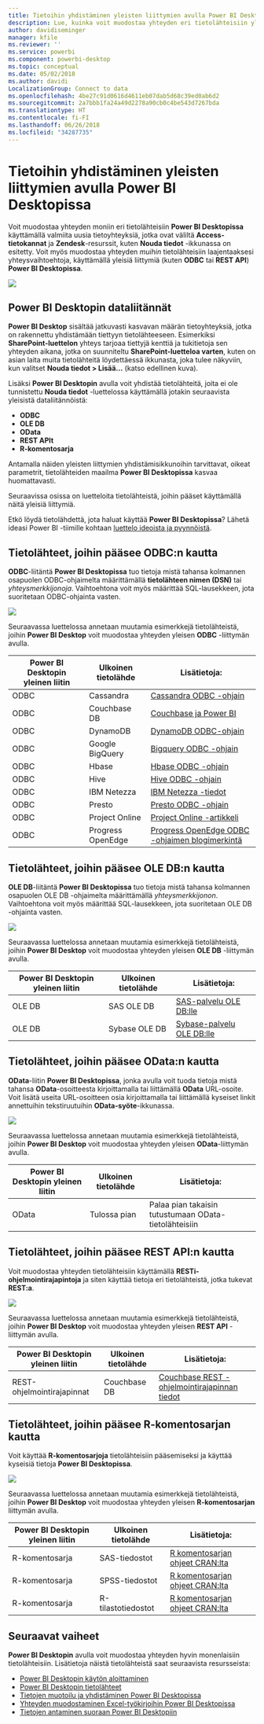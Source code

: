 ```yaml
---
title: Tietoihin yhdistäminen yleisten liittymien avulla Power BI Desktopissa
description: Lue, kuinka voit muodostaa yhteyden eri tietolähteisiin yleisten liittymien avulla Power BI Desktopissa
author: davidiseminger
manager: kfile
ms.reviewer: ''
ms.service: powerbi
ms.component: powerbi-desktop
ms.topic: conceptual
ms.date: 05/02/2018
ms.author: davidi
LocalizationGroup: Connect to data
ms.openlocfilehash: 4be27c91d0616d4611eb07dab5d68c39ed0ab6d2
ms.sourcegitcommit: 2a7bbb1fa24a49d2278a90cb0c4be543d7267bda
ms.translationtype: HT
ms.contentlocale: fi-FI
ms.lasthandoff: 06/26/2018
ms.locfileid: "34287735"
---
```

# <a name="connect-to-data-using-generic-interfaces-in-power-bi-desktop"></a>Tietoihin yhdistäminen yleisten liittymien avulla Power BI Desktopissa
Voit muodostaa yhteyden moniin eri tietolähteisiin **Power BI Desktopissa** käyttämällä valmiita uusia tietoyhteyksiä, jotka ovat väliltä **Access-tietokannat** ja **Zendesk**-resurssit, kuten **Nouda tiedot** -ikkunassa on esitetty. Voit myös muodostaa yhteyden *muihin* tietolähteisiin laajentaaksesi yhteysvaihtoehtoja, käyttämällä yleisiä liittymiä (kuten **ODBC** tai **REST API**) **Power BI Desktopissa**.

![](media/desktop-connect-using-generic-interfaces/generic-data-interfaces_1.png)

## <a name="power-bi-desktop-data-interfaces"></a>Power BI Desktopin dataliitännät
**Power BI Desktop** sisältää jatkuvasti kasvavan määrän tietoyhteyksiä, jotka on rakennettu yhdistämään tiettyyn tietolähteeseen. Esimerkiksi **SharePoint-luettelon** yhteys tarjoaa tiettyjä kenttiä ja tukitietoja sen yhteyden aikana, jotka on suunniteltu **SharePoint-luetteloa varten**, kuten on asian laita muita tietolähteitä löydettäessä ikkunasta, joka tulee näkyviin, kun valitset **Nouda tiedot > Lisää...**  (katso edellinen kuva).

Lisäksi **Power BI Desktopin** avulla voit yhdistää tietolähteitä, joita ei ole tunnistettu **Nouda tiedot** -luettelossa käyttämällä jotakin seuraavista yleisistä dataliitännöistä:

* **ODBC**
* **OLE DB**
* **OData**
* **REST APIt**
* **R-komentosarja**

Antamalla näiden yleisten liittymien yhdistämisikkunoihin tarvittavat, oikeat parametrit, tietolähteiden maailma **Power BI Desktopissa** kasvaa huomattavasti.

Seuraavissa osissa on luetteloita tietolähteistä, joihin pääset käyttämällä näitä yleisiä liittymiä.

Etkö löydä tietolähdettä, jota haluat käyttää **Power BI Desktopissa**? Lähetä ideasi Power BI -tiimille kohtaan [luettelo ideoista ja pyynnöistä](https://ideas.powerbi.com/).

## <a name="data-sources-accessible-through-odbc"></a>Tietolähteet, joihin pääsee ODBC:n kautta
**ODBC**-liitäntä **Power BI Desktopissa** tuo tietoja mistä tahansa kolmannen osapuolen ODBC-ohjaimelta määrittämällä **tietolähteen nimen (DSN)** tai  *yhteysmerkkijonoja*. Vaihtoehtona voit myös määrittää SQL-lausekkeen, jota suoritetaan ODBC-ohjainta vasten.

![](media/desktop-connect-using-generic-interfaces/generic-data-interfaces_2.png)

Seuraavassa luettelossa annetaan muutamia esimerkkejä tietolähteistä, joihin **Power BI Desktop** voit muodostaa yhteyden yleisen **ODBC** -liittymän avulla.

| Power BI Desktopin yleinen liitin | Ulkoinen tietolähde  | Lisätietoja: |
| --- | --- | --- |
| ODBC |Cassandra |[Cassandra ODBC -ohjain](http://www.simba.com/drivers/cassandra-odbc-jdbc/) |
| ODBC |Couchbase DB |[Couchbase ja Power BI](https://powerbi.microsoft.com/en-us/blog/visualizing-data-from-couchbase-server-v4-using-power-bi/) |
| ODBC |DynamoDB |[DynamoDB ODBC-ohjain](http://www.simba.com/drivers/dynamodb-odbc-jdbc/) |
| ODBC |Google BigQuery |[Bigquery ODBC -ohjain](http://www.simba.com/drivers/bigquery-odbc-jdbc/) |
| ODBC |Hbase |[Hbase ODBC -ohjain](http://www.simba.com/drivers/hbase-odbc-jdbc/) |
| ODBC |Hive |[Hive ODBC -ohjain](http://www.simba.com/drivers/hive-odbc-jdbc/) |
| ODBC |IBM Netezza |[IBM Netezza -tiedot](https://www.ibm.com/support/knowledgecenter/SSULQD_7.2.1/com.ibm.nz.datacon.doc/c_datacon_plg_overview.html) |
| ODBC |Presto |[Presto ODBC -ohjain](http://www.simba.com/drivers/presto-odbc-jdbc/) |
| ODBC |Project Online |[Project Online -artikkeli](desktop-project-online-connect-to-data.md) |
| ODBC |Progress OpenEdge |[Progress OpenEdge ODBC -ohjaimen blogimerkintä](https://na01.safelinks.protection.outlook.com/?url=https%3A%2F%2Fwww.progress.com%2Fblogs%2Fconnect-microsoft-power-bi-to-openedge-via-odbc-driver&data=02%7C01%7CMatt.Masson%40microsoft.com%7C5e63742e6c454308b58a08d4034b5923%7C72f988bf86f141af91ab2d7cd011db47%7C1%7C0%7C636137069555329811&sdata=gSu2Rq3vZ0uBVOgjaXxd8Y3uBf%2B8DidX6PG33jwAduY%3D&reserved=0) |

## <a name="data-sources-accessible-through-ole-db"></a>Tietolähteet, joihin pääsee OLE DB:n kautta
**OLE DB**-liitäntä **Power BI Desktopissa** tuo tietoja mistä tahansa kolmannen osapuolen OLE DB -ohjaimelta määrittämällä *yhteysmerkkijonon*. Vaihtoehtona voit myös määrittää SQL-lausekkeen, jota suoritetaan OLE DB -ohjainta vasten.

![](media/desktop-connect-using-generic-interfaces/generic-data-interfaces_3.png)

Seuraavassa luettelossa annetaan muutamia esimerkkejä tietolähteistä, joihin **Power BI Desktop** voit muodostaa yhteyden yleisen **OLE DB** -liittymän avulla.

| Power BI Desktopin yleinen liitin | Ulkoinen tietolähde  | Lisätietoja: |
| --- | --- | --- |
| OLE DB |SAS OLE DB |[SAS-palvelu OLE DB:lle](https://support.sas.com/downloads/package.htm?pid=648) |
| OLE DB |Sybase OLE DB |[Sybase-palvelu OLE DB:lle](http://infocenter.sybase.com/help/index.jsp?topic=/com.sybase.infocenter.dc35888.1550/doc/html/jon1256941734395.html) |

## <a name="data-sources-accessible-through-odata"></a>Tietolähteet, joihin pääsee OData:n kautta
**OData**-liitin **Power BI Desktopissa**, jonka avulla voit tuoda tietoja mistä tahansa **OData**-osoitteesta kirjoittamalla tai liittämällä **OData** URL-osoite. Voit lisätä useita URL-osoitteen osia kirjoittamalla tai liittämällä kyseiset linkit annettuihin tekstiruutuihin **OData-syöte**-ikkunassa.

![](media/desktop-connect-using-generic-interfaces/generic-data-interfaces_4.png)

Seuraavassa luettelossa annetaan muutamia esimerkkejä tietolähteistä, joihin **Power BI Desktop** voit muodostaa yhteyden yleisen **OData**-liittymän avulla.

| Power BI Desktopin yleinen liitin | Ulkoinen tietolähde  | Lisätietoja: |
| --- | --- | --- |
| OData |Tulossa pian |Palaa pian takaisin tutustumaan OData-tietolähteisiin |

## <a name="data-sources-accessible-through-rest-apis"></a>Tietolähteet, joihin pääsee REST API:n kautta
Voit muodostaa yhteyden tietolähteisiin käyttämällä **RESTi-ohjelmointirajapintoja** ja siten käyttää tietoja eri tietolähteistä, jotka tukevat **REST:a**.

![](media/desktop-connect-using-generic-interfaces/generic-data-interfaces_5.png)

Seuraavassa luettelossa annetaan muutamia esimerkkejä tietolähteistä, joihin **Power BI Desktop** voit muodostaa yhteyden yleisen **REST API** -liittymän avulla.

| Power BI Desktopin yleinen liitin | Ulkoinen tietolähde  | Lisätietoja: |
| --- | --- | --- |
| REST-ohjelmointirajapinnat |Couchbase DB |[Couchbase REST -ohjelmointirajapinnan tiedot](https://powerbi.microsoft.com/en-us/blog/visualizing-data-from-couchbase-server-v4-using-power-bi/) |

## <a name="data-sources-accessible-through-r-script"></a>Tietolähteet, joihin pääsee R-komentosarjan kautta
Voit käyttää **R-komentosarjoja** tietolähteisiin pääsemiseksi ja käyttää kyseisiä tietoja **Power BI Desktopissa**.

![](media/desktop-connect-using-generic-interfaces/r-scripts-2.png)

Seuraavassa luettelossa annetaan muutamia esimerkkejä tietolähteistä, joihin **Power BI Desktop** voit muodostaa yhteyden yleisen **R-komentosarjan** liittymän avulla.

| Power BI Desktopin yleinen liitin | Ulkoinen tietolähde  | Lisätietoja: |
| --- | --- | --- |
| R-komentosarja |SAS-tiedostot |[R komentosarjan ohjeet CRAN:lta](https://cran.r-project.org/doc/manuals/R-data.html) |
| R-komentosarja |SPSS-tiedostot |[R komentosarjan ohjeet CRAN:lta](https://cran.r-project.org/doc/manuals/R-data.html) |
| R-komentosarja |R-tilastotiedostot |[R komentosarjan ohjeet CRAN:lta](https://cran.r-project.org/doc/manuals/R-data.html) |

## <a name="next-steps"></a>Seuraavat vaiheet
**Power BI Desktopin** avulla voit muodostaa yhteyden hyvin monenlaisiin tietolähteisiin. Lisätietoja näistä tietolähteistä saat seuraavista resursseista:

* [Power BI Desktopin käytön aloittaminen](desktop-getting-started.md)
* [Power BI Desktopin tietolähteet](desktop-data-sources.md)
* [Tietojen muotoilu ja yhdistäminen Power BI Desktopissa](desktop-shape-and-combine-data.md)
* [Yhteyden muodostaminen Excel-työkirjoihin Power BI Desktopissa](desktop-connect-excel.md)   
* [Tietojen antaminen suoraan Power BI Desktopiin](desktop-enter-data-directly-into-desktop.md)   

